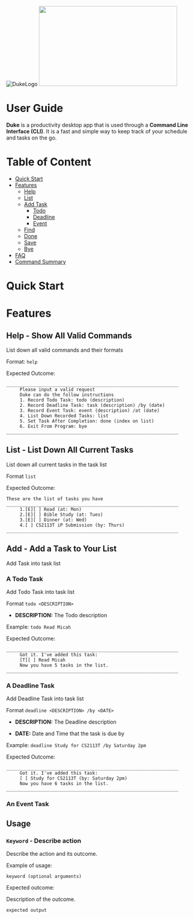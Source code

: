
![DukeLogo](https://user-images.githubusercontent.com/69495787/134464789-b4193e01-2537-41b2-b782-8abff7851e53.png)
<img src="https://user-images.githubusercontent.com/69495787/134465925-5eaf528b-fdb8-48b3-a085-afd7dbf5450f.JPG" width="368" height="213">

# User Guide

**Duke** is a productivity desktop app that is used through a **Command Line Interface (CLI)**. It is a fast and simple way to keep track of your schedule and tasks on the go.

# Table of Content

- [Quick Start](#quick-start)
- [Features](#Features)
    * [Help](#help---Show-All-Valid-Commands)
    * [List](#list---List-Down-All-Current-Tasks)
    * [Add Task](#Add---Add-a-Task-to-Your-List)
        * [Todo](#A-Todo-Task)
        * [Deadline](#A-Deadline-Task)
        * [Event](#An-Event-Task)
    * [Find](#Find---Show-All-Task-Related-to-Search-Terms)
    * [Done](#Done---Mark-a-Task-as-Done)
    * [Save](#Save---Save-All-Task-Into-Local-File)
    * [Bye](#Bye---Exit-the-Application)
- [FAQ](#faq)
- [Command Summary]()

# Quick Start

# Features



## Help - Show All Valid Commands

List down all valid commands and their formats

Format: `help`

Expected Outcome:

```
________________________________________________________________
     Please input a valid request
     Duke can do the follow instructions
     1. Record Todo Task: todo (description)
     2. Record Deadline Task: task (description) /by (date)
     3. Record Event Task: event (description) /at (date)
     4. List Down Recorded Tasks: list
     5. Set Task After Completion: done (index on list)
     6. Exit From Program: bye
________________________________________________________________
```

## List - List Down All Current Tasks

List down all current tasks in the task list

Format `list`

Expected Outcome:

```
These are the list of tasks you have
________________________________________________________________
     1.[E][ ] Read (at: Mon)
     2.[E][ ] Bible Study (at: Tues)
     3.[E][ ] Dinner (at: Wed)
     4.[ ] CS2113T iP Submission (by: Thurs)
________________________________________________________________
```

## Add - Add a Task to Your List

Add Task into task list

### A Todo Task

Add Todo Task into task list

Format `todo <DESCRIPTION>`

* **DESCRIPTION:** The Todo description

Example: `todo Read Micah`

Expected Outcome:

```
________________________________________________________________
     Got it. I've added this task:
     [T][ ] Read Micah
     Now you have 5 tasks in the list.
________________________________________________________________
```

### A Deadline Task

Add Deadline Task into task list

Format `deadline <DESCRIPTION> /by <DATE>`

* **DESCRIPTION:** The Deadline description

* **DATE:** Date and Time that the task is due by

Example: `deadline Study for CS2113T /by Saturday 2pm`

Expected Outcome: 

```
________________________________________________________________
     Got it. I've added this task:
     [ ] Study for CS2113T (by: Saturday 2pm)
     Now you have 6 tasks in the list.
________________________________________________________________
```

### An Event Task

## Usage

### `Keyword` - Describe action

Describe the action and its outcome.

Example of usage:

`keyword (optional arguments)`

Expected outcome:

Description of the outcome.

```
expected output
```
